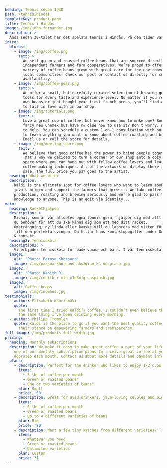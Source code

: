 ```yaml
---
heading: Tennis sedan 1930
path: /tennisihindas
templateKey: product-page
title: Tennis i Hindås
image: /img/john-fornander.jpg
description: >
  Ända sedan 30-talet har det spelats tennis i Hindås. På den tiden var det grusbanan nere på Bocköhalvön som gällde, men idag har vi även två fina hardcourt-banor uppe vid idrottsklustret i Fagerhult som gör så att vi kan spela tennis året om.
intro:
  blurbs:
    - image: /img/coffee.png
      text: >
        We sell green and roasted coffee beans that are sourced directly from
        independent farmers and farm cooperatives. We’re proud to offer a
        variety of coffee beans grown with great care for the environment and
        local communities. Check our post or contact us directly for current
        availability.
    - image: /img/coffee-gear.png
      text: >
        We offer a small, but carefully curated selection of brewing gear and
        tools for every taste and experience level. No matter if you roast your
        own beans or just bought your first french press, you’ll find a gadget
        to fall in love with in our shop.
    - image: /img/tutorials.png
      text: >
        Love a great cup of coffee, but never knew how to make one? Bought a
        fancy new Chemex but have no clue how to use it? Don't worry, we’re here
        to help. You can schedule a custom 1-on-1 consultation with our baristas
        to learn anything you want to know about coffee roasting and brewing.
        Email us or call the store for details.
    - image: /img/meeting-space.png
      text: >
        We believe that good coffee has the power to bring people together.
        That’s why we decided to turn a corner of our shop into a cozy meeting
        space where you can hang out with fellow coffee lovers and learn about
        coffee making techniques. All of the artwork on display there is for
        sale. The full price you pay goes to the artist.
  heading: What we offer
  description: >
    Kaldi is the ultimate spot for coffee lovers who want to learn about their
    java’s origin and support the farmers that grew it. We take coffee
    production, roasting and brewing seriously and we’re glad to pass that
    knowledge to anyone. This is an edit via identity...
main:
  heading: Rackethjälpen
  description: >
    Michal, som är vår alldeles egna tennis-guru, hjälper dig med allt
    du behöver för att du ska känna dig som ett med ditt racket.
    Omsträngning, ny linda eller kanske vill du laborera med vikten för att få
    till den perfekta svingen. Du hittar hans kontaktuppgifter under Om klubben
    & kontakt.
  heading2: Tennisskola
  description2: >
    Vi erbjuder tennisskola för både vuxna och barn. I vår tennisskola är alla välkommna. Det spelar ingen roll om du inte   har spelat så mycket tidigare eller om du är en erfaren spelare, vi ser till så att du hamnar i en grupp där du kan utvecklas. Är du intresserad av att träna tennis i vår tennisskola kan du skicka in en anmälan via Träna Tennis.
  image1:
    alt: 'Photo: Parosa Khorsand'
    image: /img/parsoa-khorsand-ahw2qiao_k4-unsplash.jpg
  image2:
    alt: 'Photo: Renith R'
    image: /img/renith-r-mlu_x1d3ofq-unsplash.jpg
  image3:
    alt: Coffee beans
    image: /img/inomhus.jpg
testimonials:
  - author: Elisabeth Kaurismäki
    quote:
      The first time I tried Kaldi’s coffee, I couldn’t even believe that was
      the same thing I’ve been drinking every morning.
  - author: Philipp Trommler
    quote: Kaldi is the place to go if you want the best quality coffee. I love
      their stance on empowering farmers and transparency.
full_image: /img/products-full-width.jpg
pricing:
  heading: Monthly subscriptions
  description: We make it easy to make great coffee a part of your life. Choose
    one of our monthly subscription plans to receive great coffee at your
    doorstep each month. Contact us about more details and payment info.
  plans:
    - description: Perfect for the drinker who likes to enjoy 1-2 cups per day.
      items:
        - 3 lbs of coffee per month
        - Green or roasted beans"
        - One or two varieties of beans"
      plan: Small
      price: '50'
    - description: Great for avid drinkers, java-loving couples and bigger crowds
      items:
        - 6 lbs of coffee per month
        - Green or roasted beans
        - Up to 4 different varieties of beans
      plan: Big
      price: '80'
    - description: Want a few tiny batches from different varieties? Try our custom plan
      items:
        - Whatever you need
        - Green or roasted beans
        - Unlimited varieties
      plan: Custom
      price: ??
---
```

